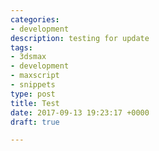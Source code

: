 ```yaml
---
categories:
- development
description: testing for update
tags:
- 3dsmax
- development
- maxscript
- snippets
type: post
title: Test
date: 2017-09-13 19:23:17 +0000
draft: true

---
```

